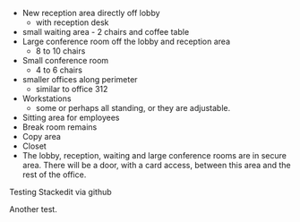 - New reception area directly off lobby
	- with reception desk
- small waiting area - 2 chairs and coffee table
- Large conference room off the lobby and reception area
	- 8 to 10 chairs
- Small conference room
	- 4 to 6 chairs
- smaller offices along perimeter
	- similar to office 312
- Workstations
	- some or perhaps all standing, or they are adjustable.
- Sitting area for employees
- Break room remains
- Copy area
- Closet
- The lobby, reception, waiting and large conference rooms are in secure area.  There will be a door, with a card access, between this area and the rest of the office.

Testing Stackedit via github

Another test.



<!--stackedit_data:
eyJoaXN0b3J5IjpbNTE4NDMxMzkyLDc0NzM5MTk3MiwtMTkwNj
A2MDc3Niw3NjAzOTIwNjJdfQ==
-->
